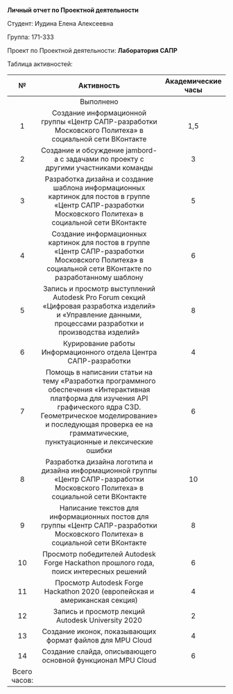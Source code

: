 ﻿**Личный отчет по Проектной деятельности**

Студент: Иудина Елена Алексеевна

Группа: 171-333

Проект по Проектной деятельности: **Лаборатория САПР**

Таблица активностей:

|№|Активность|Академические часы|
| :-: | :-: | :-: |
||Выполнено||
|1|Создание информационной группы «Центр САПР-разработки Московского Политеха» в социальной сети ВКонтакте|1,5|
|2|Создание и обсуждение jambord-а с задачами по проекту с другими участниками команды|3|
|3|Разработка дизайна и создание шаблона информационных картинок для постов в группе «Центр САПР-разработки Московского Политеха» в социальной сети ВКонтакте|5|
|4|Создание информационных картинок для постов в группе «Центр САПР-разработки Московского Политеха» в социальной сети ВКонтакте по разработанному шаблону|6|
|5|Запись и просмотр выступлений Autodesk Pro Forum секций «Цифровая разработка изделий» и «Управление данными, процессами разработки и производства изделий»|8|
|6|Курирование работы Информационного отдела Центра САПР-разработки|4|
|7|Помощь в написании статьи на тему «Разработка программного обеспечения «Интерактивная платформа для изучения API графического ядра C3D. Геометрическое моделирование» и последующая проверка ее на грамматические, пунктуационные и лексические ошибки|6|
|8|Разработка дизайна логотипа и дизайна информационной группы «Центр САПР-разработки Московского Политеха» в социальной сети ВКонтакте|10|
|9|Написание текстов для информационных постов  для группы «Центр САПР-разработки Московского Политеха» в социальной сети ВКонтакте|8|
|10|Просмотр победителей Autodesk Forge Hackathon прошлого года, поиск интересных решений|6|
|11|Просмотр Autodesk Forge Hackathon 2020 (европейская и американская секция)|4|
|12|Запись и просмотр лекций Autodesk University 2020|2|
|13|Создание иконок, показывающих формат файлов для MPU Cloud|4|
|14|Создание слайда, описывающего основной функционал MPU Cloud|6|
|Всего часов:|||73,5|


